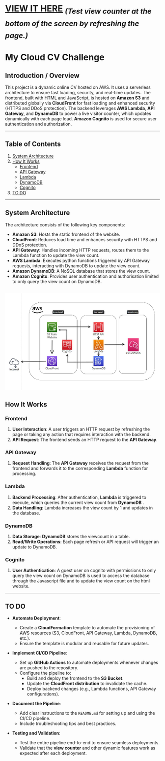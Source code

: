 # [VIEW IT HERE](https://alisamalkhalil.online) <sub>*(Test view counter at the bottom of the screen by refreshing the page.)*</sub>


# My Cloud CV Challenge

## Introduction / Overview

This project is a dynamic online CV hosted on AWS. It uses a serverless architecture to ensure fast loading, security, and real-time updates. The frontend, built with HTML and JavaScript, is hosted on **Amazon S3** and distributed globally via **CloudFront** for fast loading and enhanced security (HTTPS and DDoS protection). The backend leverages **AWS Lambda**, **API Gateway**, and **DynamoDB** to power a live visitor counter, which updates dynamically with each page load. **Amazon Cognito** is used for secure user authentication and authorization.

---

## Table of Contents

1. [System Architecture](#system-architecture)
2. [How It Works](#how-it-works)
   - [Frontend](#frontend)
   - [API Gateway](#api-gateway)
   - [Lambda](#lambda)
   - [DynamoDB](#dynamodb)
   - [Cognito](#cognito)
3. [TO DO](#to-do)

---

## System Architecture

The architecture consists of the following key components:

- **Amazon S3**: Hosts the static frontend of the website.
- **CloudFront**: Reduces load time and enhances security with HTTPS and DDoS protection.
- **API Gateway**: Handles incoming HTTP requests, routes them to the Lambda function to update the view count.
- **AWS Lambda**: Executes python functions triggered by API Gateway requests, interacting with DynamoDB to update the view count.
- **Amazon DynamoDB**: A NoSQL database that stores the view count.
- **Amazon Cognito**: Provides user authentication and authorisation limited to only query the view count on DynamoDB.

![System Architecture](./images/architecture.jpg)
---

## How It Works

### Frontend

1. **User Interaction**: A user triggers an HTTP request by refreshing the page or taking any action that requires interaction with the backend.
2. **API Request**: The frontend sends an HTTP request to the **API Gateway**.

### API Gateway

1. **Request Handling**: The **API Gateway** receives the request from the frontend and forwards it to the corresponding **Lambda** function for processing.


### Lambda

1. **Backend Processing**: After authentication, **Lambda** is triggered to execute, which queries the current view count from **DynamoDB** .
2. **Data Handling**: Lambda increases the view count by 1 and updates in the database.

### DynamoDB

1. **Data Storage**: **DynamoDB** stores the viewcount in a table.
2. **Read/Write Operations**: Each page refresh or API request will trigger an update to DynamoDB.

### Cognito

1. **User Authentication**: A guest user on cognito with permissions to only query the view count on DynamoDB is used to access the database through the Javascript file and to update the view count on the html website.
---


## TO DO

- **Automate Deployment**:  
  - Create a **CloudFormation** template to automate the provisioning of AWS resources (S3, CloudFront, API Gateway, Lambda, DynamoDB, etc.).  
  - Ensure the template is modular and reusable for future updates.

- **Implement CI/CD Pipeline**:  
  - Set up **GitHub Actions** to automate deployments whenever changes are pushed to the repository.  
  - Configure the pipeline to:  
    - Build and deploy the frontend to the **S3 Bucket**.  
    - Update the **CloudFront distribution** to invalidate the cache.  
    - Deploy backend changes (e.g., Lambda functions, API Gateway configurations).  

- **Document the Pipeline**:  
  - Add clear instructions to the `README.md` for setting up and using the CI/CD pipeline.  
  - Include troubleshooting tips and best practices.

- **Testing and Validation**:  
  - Test the entire pipeline end-to-end to ensure seamless deployments.  
  - Validate that the **view counter** and other dynamic features work as expected after each deployment.